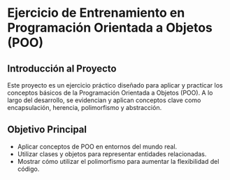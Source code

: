 # Ejercicio de Entrenamiento en Programación Orientada a Objetos (POO)

## Introducción al Proyecto

Este proyecto es un ejercicio práctico diseñado para aplicar y practicar los conceptos básicos de la Programación Orientada a Objetos (POO). A lo largo del desarrollo, se evidencian y aplican conceptos clave como encapsulación, herencia, polimorfismo y abstracción.

## Objetivo Principal

- Aplicar conceptos de POO en entornos del mundo real.
- Utilizar clases y objetos para representar entidades relacionadas.
- Mostrar cómo utilizar el polimorfismo para aumentar la flexibilidad del código.

